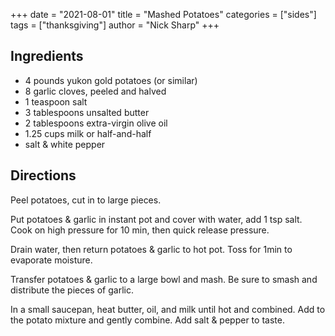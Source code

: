 +++
date = "2021-08-01"
title = "Mashed Potatoes"
categories = ["sides"]
tags = ["thanksgiving"]
author = "Nick Sharp"
+++

## Ingredients

- 4 pounds yukon gold potatoes (or similar)
- 8 garlic cloves, peeled and halved 
- 1 teaspoon salt
- 3 tablespoons unsalted butter
- 2 tablespoons extra-virgin olive oil
- 1.25 cups milk or half-and-half
- salt & white pepper

## Directions

Peel potatoes, cut in to large pieces. 

Put potatoes & garlic in instant pot and cover with water, add 1 tsp salt. Cook on high pressure for 10 min, then quick release pressure.

Drain water, then return potatoes & garlic to hot pot. Toss for 1min to evaporate moisture.

Transfer potatoes & garlic to a large bowl and mash. Be sure to smash and distribute the pieces of garlic.

In a small saucepan, heat butter, oil, and milk until hot and combined. Add to the potato mixture and gently combine. Add salt & pepper to taste.
